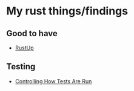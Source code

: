 # My rust things/findings

## Good to have

* [RustUp](https://rustup.rs/)

## Testing

* [Controlling How Tests Are Run](https://doc.rust-lang.org/book/ch11-02-running-tests.html)
